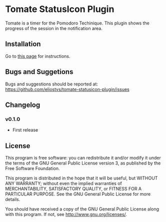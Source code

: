 Tomate StatusIcon Plugin
=======================

Tomate is a timer for the Pomodoro Techinique. 
This plugin shows the progress of the session in the notification area.

Installation
------------

Go to [this page](https://github.com/eliostvs/tomate-gtk) for instructions.


Bugs and Suggetions
-------------------

Bugs and suggestions should be reported at: https://github.com/eliostvs/tomate-statusicon-plugin/issues

Changelog
---------

### v0.1.0

- First release

License
-------

This program is free software: you can redistribute it and/or modify it
under the terms of the GNU General Public License version 3, as published
by the Free Software Foundation.

This program is distributed in the hope that it will be useful, but
WITHOUT ANY WARRANTY; without even the implied warranties of
MERCHANTABILITY, SATISFACTORY QUALITY, or FITNESS FOR A PARTICULAR
PURPOSE.  See the GNU General Public License for more details.

You should have received a copy of the GNU General Public License along
with this program.  If not, see <http://www.gnu.org/licenses/>.
